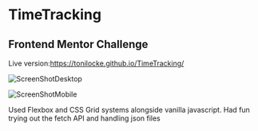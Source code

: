 # TimeTracking
## Frontend Mentor Challenge
 Live version:https://tonilocke.github.io/TimeTracking/


![ScreenShotDesktop](https://user-images.githubusercontent.com/62937987/138538248-471e8d77-f696-4b02-86e8-c72d1c7b3df0.png)

![ScreenShotMobile](https://user-images.githubusercontent.com/62937987/138538249-368e7b25-4f7b-4c28-a2c8-5f0dcec11944.png)

Used Flexbox and CSS Grid systems alongside vanilla javascript.
Had fun trying out the fetch API and handling json files
